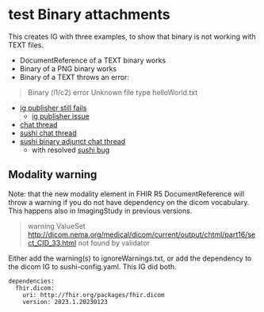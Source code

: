# test Binary attachments

This creates IG with three examples, to show that binary is not working with TEXT files.

- DocumentReference of a TEXT binary works
- Binary of a PNG binary works
- Binary of a TEXT throws an error:

> Binary (l1/c2)	error	Unknown file type helloWorld.txt

- [ig publisher still fails](https://chat.fhir.org/#narrow/stream/215610-shorthand/topic/ig-loader.20examples)
  - [ig publisher issue](https://github.com/HL7/fhir-ig-publisher/issues/355)
- [chat thread](https://chat.fhir.org/#narrow/stream/179252-IG-creation/topic/binary.20resources)
- [sushi chat thread](https://chat.fhir.org/#narrow/stream/215610-shorthand/topic/.22Big.20data.22)
- [sushi binary adjunct chat thread](https://chat.fhir.org/#narrow/stream/215610-shorthand/topic/Binary.20Adjunct)
  - with resolved [sushi bug](https://github.com/FHIR/sushi/issues/1005)

## Modality warning

Note: that the new modality element in FHIR R5 DocumentReference will throw a warning if you do not have dependency on the dicom vocabulary. This happens also in ImagingStudy in previous versions.

> warning	ValueSet http://dicom.nema.org/medical/dicom/current/output/chtml/part16/sect_CID_33.html not found by validator

Either add the warning(s) to ignoreWarnings.txt, or add the dependency to the dicom IG to sushi-config.yaml. This IG did both.

```
dependencies:
  fhir.dicom:
    uri: http://fhir.org/packages/fhir.dicom
    version: 2023.1.20230123
```

